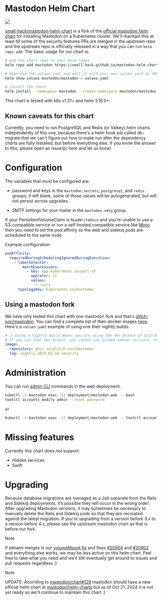 # Mastodon Helm Chart
<a href="https://github.com/small-hack/mastodon-helm-chart/releases"><img src="https://img.shields.io/github/v/release/small-hack/mastodon-helm-chart?style=plastic&labelColor=blue&color=green&logo=GitHub&logoColor=white"></a>

[small-hack/mastodon-helm-chart](https://github.com/small-hack/mastodon-helm-chart) is a fork of the [official mastodon helm chart](https://github.com/mastodon/chart) for installing Mastodon on a Kubernetes cluster. We'll maintain this at least till some of the security features PRs are merged in the upstream repo and the upstream repo is officially released in a way that you can run `helm repo add`. The basic usage for our chart is:

```bash
# add the chart repo to your helm repos
helm repo add mastodon https://small-hack.github.io/mastodon-helm-chart

# download the values.yaml and edit it with your own values such as YOUR hostname
helm show values mastodon/mastodon > values.yaml

# install the chart
helm install --namespace mastodon --create-namespace mastodon/mastodon --values values.yaml
```

This chart is tested with k8s v1.31+ and helm 3.16.0+.

## Known caveats for this chart
Currently, you need to run PostgreSQL and Redis (or Valkey) helm charts independently of this one, because there's a helm hook job called db-migrate that we can't figure out how to make run after the dependency charts are fully installed, but before everything else. If you know the answer to this, please open an issue/pr here and let us know!

# Configuration

The variables that _must_ be configured are:

- password and keys in the `mastodon.secrets`, `postgresql`, and `redis` groups; if
  left blank, some of those values will be autogenerated, but will not persist
  across upgrades.

- SMTP settings for your mailer in the `mastodon.smtp` group.

If your PersistentVolumeClaim is `ReadWriteOnce` and you're unable to use a S3-compatible service or
run a self-hosted compatible service like [Minio](https://min.io/docs/minio/kubernetes/upstream/index.html)
then you need to set the pod affinity so the web and sidekiq pods are scheduled to the same node.

Example configuration:
```yaml
podAffinity:
  requiredDuringSchedulingIgnoredDuringExecution:
    - labelSelector:
        matchExpressions:
          - key: app.kubernetes.io/part-of
            operator: In
            values:
              - rails
      topologyKey: kubernetes.io/hostname
```

## Using a mastodon fork

We have only tested this chart with one mastodon fork and that's [glitch-soc/mastodon](https://github.com/glitch-soc/mastodon). You can find a complete list of their docker images [here](https://github.com/glitch-soc/mastodon/pkgs/container/mastodon). Here's a `values.yaml` example of using one their nightly builds:

```yaml
# ⚠️ Using a nightly build means you are using the dev branch of glitch-soc/mastodon
# If you use that dev branch, you cannot use pinned semver versions. You must pick one or the other
image:
  repository: ghcr.io/glitch-soc/mastodon
  tag: nightly.2025-03-14-security
```

# Administration

You can run [admin CLI](https://docs.joinmastodon.org/admin/tootctl/) commands in the web deployment.

```bash
kubectl -n mastodon exec -it deployment/mastodon-web -- bash
tootctl accounts modify admin --reset-password
```

or
```bash
kubectl -n mastodon exec -it deployment/mastodon-web -- tootctl accounts modify admin --reset-password
```

# Missing features

Currently this chart does _not_ support:

- Hidden services
- Swift

# Upgrading

Because database migrations are managed as a Job separate from the Rails and Sidekiq deployments, it’s possible they will occur in the wrong order. After upgrading Mastodon versions, it may sometimes be necessary to manually delete the Rails and Sidekiq pods so that they are recreated against the latest migration. If you're upgrading from a version before 3.x to a version before 4.x, please see the upstream mastodon chart as that is before our fork.

> [!Note]
> If bitnami merges in our [volumeMount fix](https://github.com/bitnami/charts/pull/20901) and fixes [#20904](https://github.com/bitnami/charts/issues/20904) and [#20902](https://github.com/bitnami/charts/issues/20902) and everything else works, we may be less active on this helm chart. Feel free to take what you need and we'll still eventually get around to issues and pull requests regardless :)

> [!Note]
> UPDATE: Acorrding to [mastodon/chart#129](https://github.com/mastodon/chart/issues/129) mastodon should have a new official helm chart at [mastodon/helm-charts](https://github.com/mastodon/helm-charts) but as of Oct 21, 2024 it is not yet ready so we'll continue to maintain this chart :)
